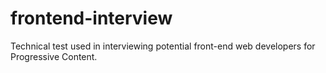 # frontend-interview
Technical test used in interviewing potential front-end web developers for Progressive Content.
